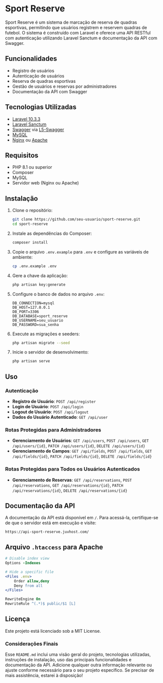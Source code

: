 # Sport Reserve

Sport Reserve é um sistema de marcação de reserva de quadras esportivas, permitindo que usuários registrem e reservem quadras de futebol. O sistema é construído com Laravel e oferece uma API RESTful com autenticação utilizando Laravel Sanctum e documentação da API com Swagger.

## Funcionalidades

- Registro de usuários
- Autenticação de usuários
- Reserva de quadras esportivas
- Gestão de usuários e reservas por administradores
- Documentação da API com Swagger

## Tecnologias Utilizadas

- [Laravel 10.3.3](https://laravel.com)
- [Laravel Sanctum](https://laravel.com/docs/10.x/sanctum)
- [Swagger](https://swagger.io) via [L5-Swagger](https://github.com/DarkaOnLine/L5-Swagger)
- [MySQL](https://www.mysql.com)
- [Nginx](https://www.nginx.com) ou [Apache](https://httpd.apache.org)

## Requisitos

- PHP 8.1 ou superior
- Composer
- MySQL
- Servidor web (Nginx ou Apache)

## Instalação

1. Clone o repositório:
    ```sh
    git clone https://github.com/seu-usuario/sport-reserve.git
    cd sport-reserve
    ```

2. Instale as dependências do Composer:
    ```sh
    composer install
    ```

3. Copie o arquivo `.env.example` para `.env` e configure as variáveis de ambiente:
    ```sh
    cp .env.example .env
    ```

4. Gere a chave da aplicação:
    ```sh
    php artisan key:generate
    ```

5. Configure o banco de dados no arquivo `.env`:
    ```env
    DB_CONNECTION=mysql
    DB_HOST=127.0.0.1
    DB_PORT=3306
    DB_DATABASE=sport_reserve
    DB_USERNAME=seu_usuario
    DB_PASSWORD=sua_senha
    ```

6. Execute as migrações e seeders:
    ```sh
    php artisan migrate --seed
    ```

7. Inicie o servidor de desenvolvimento:
    ```sh
    php artisan serve
    ```

## Uso

### Autenticação

- **Registro de Usuário**: `POST /api/register`
- **Login de Usuário**: `POST /api/login`
- **Logout de Usuário**: `POST /api/logout`
- **Dados do Usuário Autenticado**: `GET /api/user`

### Rotas Protegidas para Administradores

- **Gerenciamento de Usuários**: `GET /api/users`, `POST /api/users`, `GET /api/users/{id}`, `PATCH /api/users/{id}`, `DELETE /api/users/{id}`
- **Gerenciamento de Campos**: `GET /api/fields`, `POST /api/fields`, `GET /api/fields/{id}`, `PATCH /api/fields/{id}`, `DELETE /api/fields/{id}`

### Rotas Protegidas para Todos os Usuários Autenticados

- **Gerenciamento de Reservas**: `GET /api/reservations`, `POST /api/reservations`, `GET /api/reservations/{id}`, `PATCH /api/reservations/{id}`, `DELETE /api/reservations/{id}`

## Documentação da API

A documentação da API está disponível em `/`. Para acessá-la, certifique-se de que o servidor está em execução e visite:
```
https://api-sport-reserve.juvhost.com/
```

## Arquivo `.htaccess` para Apache

```apache
# Disable index view
Options -Indexes

# Hide a specific file
<Files .env>
    Order allow,deny
    Deny from all
</Files>

RewriteEngine On
RewriteRule ^(.*)$ public/$1 [L]
```

## Licença
Este projeto está licenciado sob a MIT License.

### Considerações Finais

Esse `README.md` inclui uma visão geral do projeto, tecnologias utilizadas, instruções de instalação, uso das principais funcionalidades e documentação da API. Adicione qualquer outra informação relevante ou ajuste conforme necessário para o seu projeto específico. Se precisar de mais assistência, estarei à disposição!